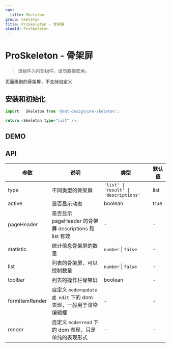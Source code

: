 ```yaml
---
nav:
  title: Skeleton
group: Skeleton
title: ProSkeleton - 骨架屏
atomId: ProSkeleton
---
```


# ProSkeleton - 骨架屏

> 该组件为内部组件，请勿直接使用。

页面级别的骨架屏，不支持自定义

## 安装和初始化

```typescript | pureimport { afterEach, describe, expect, it, vi } from 'vitest';
import   Skeleton from '@ant-design/pro-skeleton';

return <Skeleton type="list" />;
```

## DEMO

<code src="../../../demos/skeleton/list.tsx" title="列表页面" ></code>

<code src="../../../demos/skeleton/list.static.tsx" title="静态列表" debug></code>

<code src="../../../demos/skeleton/result.tsx" title="结果页"></code>

<code src="../../../demos/skeleton/descriptions.tsx" title="详情页"></code>

## API

| 参数           | 说明                                                           | 类型                                   | 默认值 |
| -------------- | -------------------------------------------------------------- | -------------------------------------- | ------ |
| type           | 不同类型的骨架屏                                               | `'list' \| 'result' \| 'descriptions'` | list   |
| active         | 是否显示动态                                                   | boolean                                | true   |
| pageHeader     | 是否显示 pageHeader 的骨架屏 descriptions 和 list 有效         | -                                      | -      |
| statistic      | 统计信息骨架屏的数量                                           | `number` \| `false`                    | -      |
| list           | 列表的骨架屏，可以控制数量                                     | `number` \| `false`                    | -      |
| toolbar        | 列表的操作栏骨架屏                                             | boolean                                | -      |
| formItemRender | 自定义 `mode=update 或 edit` 下的 dom 表现，一般用于渲染编辑框 | -                                      | -      |
| render         | 自定义 `mode=read` 下的 dom 表现，只是单纯的表现形式           | -                                      | -      |
